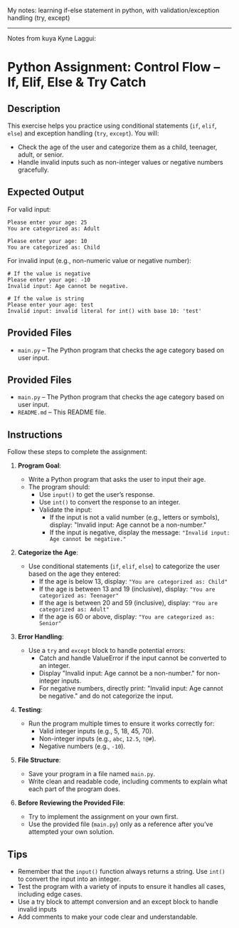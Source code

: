 My notes: learning if-else statement in python, with validation/exception handling (try, except)

---

Notes from kuya Kyne Laggui:
# Python Assignment: Control Flow – If, Elif, Else & Try Catch

## Description

This exercise helps you practice using conditional statements (`if`, `elif`, `else`) and exception handling (`try`, `except`). You will:

- Check the age of the user and categorize them as a child, teenager, adult, or senior.
- Handle invalid inputs such as non-integer values or negative numbers gracefully.

## Expected Output

For valid input:

```
Please enter your age: 25
You are categorized as: Adult

Please enter your age: 10
You are categorized as: Child
```

For invalid input (e.g., non-numeric value or negative number):

```
# If the value is negative
Please enter your age: -10
Invalid input: Age cannot be negative.

# If the value is string
Please enter your age: test
Invalid input: invalid literal for int() with base 10: 'test'
```

## Provided Files

- `main.py` – The Python program that checks the age category based on user input.

## Provided Files

- `main.py` – The Python program that checks the age category based on user input.
- `README.md` – This README file.

## Instructions

Follow these steps to complete the assignment:

1. **Program Goal**:

   - Write a Python program that asks the user to input their age.
   - The program should:
     - Use `input()` to get the user’s response.
     - Use `int()` to convert the response to an integer.
     - Validate the input:
       - If the input is not a valid number (e.g., letters or symbols), display: "Invalid input: Age cannot be a non-number."
       - If the input is negative, display the message: `"Invalid input: Age cannot be negative."`

2. **Categorize the Age**:

   - Use conditional statements (`if`, `elif`, `else`) to categorize the user based on the age they entered:
     - If the age is below 13, display: `"You are categorized as: Child"`
     - If the age is between 13 and 19 (inclusive), display: `"You are categorized as: Teenager"`
     - If the age is between 20 and 59 (inclusive), display: `"You are categorized as: Adult"`
     - If the age is 60 or above, display: `"You are categorized as: Senior"`

3. **Error Handling**:

   - Use a `try` and `except` block to handle potential errors:
     - Catch and handle ValueError if the input cannot be converted to an integer.
     - Display "Invalid input: Age cannot be a non-number." for non-integer inputs.
     - For negative numbers, directly print: "Invalid input: Age cannot be negative." and do not categorize the input.

4. **Testing**:

   - Run the program multiple times to ensure it works correctly for:
     - Valid integer inputs (e.g., 5, 18, 45, 70).
     - Non-integer inputs (e.g., `abc`, `12.5`, `!@#`).
     - Negative numbers (e.g., `-10`).

5. **File Structure**:

   - Save your program in a file named `main.py`.
   - Write clean and readable code, including comments to explain what each part of the program does.

6. **Before Reviewing the Provided File**:
   - Try to implement the assignment on your own first.
   - Use the provided file (`main.py`) only as a reference after you’ve attempted your own solution.

## Tips

- Remember that the `input()` function always returns a string. Use `int()` to convert the input into an integer.
- Test the program with a variety of inputs to ensure it handles all cases, including edge cases.
- Use a try block to attempt conversion and an except block to handle invalid inputs
- Add comments to make your code clear and understandable.